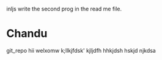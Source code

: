 inljs
write the second prog in the read me file.
# Chandu
git_repo
hii
welxomw
k;llkjfdsk'
kjljdfh
hhkjdsh
hskjd
njkdsa
